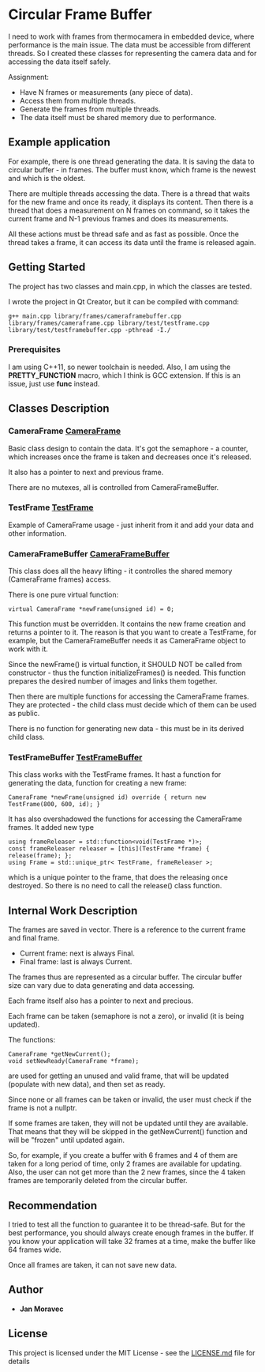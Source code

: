# Circular Frame Buffer

I need to work with frames from thermocamera in embedded device, where performance is the main issue. The data must be accessible from different threads. So I created these classes for representing the camera data and for accessing the data itself safely.

Assignment:
- Have N frames or measurements (any piece of data).
- Access them from multiple threads.
- Generate the frames from multiple threads.
- The data itself must be shared memory due to performance.

## Example application

For example, there is one thread generating the data. It is saving the data to circular buffer - in frames. The buffer must know, which frame is the newest and which is the oldest.

There are multiple threads accessing the data. There is a thread that waits for the new frame and once its ready, it displays its content.
Then there is a thread that does a measurement on N frames on command, so it takes the current frame and N-1 previous frames and does its measurements.

All these actions must be thread safe and as fast as possible. Once the thread takes a frame, it can access its data until the frame is released again.

## Getting Started

The project has two classes and main.cpp, in which the classes are tested.

I wrote the project in Qt Creator, but it can be compiled with command:
```
g++ main.cpp library/frames/cameraframebuffer.cpp library/frames/cameraframe.cpp library/test/testframe.cpp library/test/testframebuffer.cpp -pthread -I./
```

### Prerequisites

I am using C++11, so newer toolchain is needed. Also, I am using the __PRETTY_FUNCTION__ macro, which I think is GCC extension. If this is an issue, just use __func__ instead.

## Classes Description

### CameraFrame [CameraFrame](library/frames/cameraframe.h)

Basic class design to contain the data. It's got the semaphore - a counter, which increases once the frame is taken and decreases once it's released.

It also has a pointer to next and previous frame.

There are no mutexes, all is controlled from CameraFrameBuffer.

### TestFrame [TestFrame](library/test/testframe.h)

Example of CameraFrame usage - just inherit from it and add your data and other information.

### CameraFrameBuffer [CameraFrameBuffer](library/frames/cameraframebuffer.h)

This class does all the heavy lifting - it controlles the shared memory (CameraFrame frames) access.

There is one pure virtual function:
```
virtual CameraFrame *newFrame(unsigned id) = 0;
```
This function must be overridden. It contains the new frame creation and returns a pointer to it. The reason is that you want to create a TestFrame, for example, but the CameraFrameBuffer needs it as CameraFrame object to work with it.

Since the newFrame() is virtual function, it SHOULD NOT be called from constructor - thus the function initializeFrames() is needed. This function prepares the desired number of images and links them together.

Then there are multiple functions for accessing the CameraFrame frames. They are protected - the child class must decide which of them can be used as public.

There is no function for generating new data - this must be in its derived child class.

### TestFrameBuffer [TestFrameBuffer](library/test/testframebuffer.h)

This class works with the TestFrame frames. It hast a function for generating the data, function for creating a new frame:
```
CameraFrame *newFrame(unsigned id) override { return new TestFrame(800, 600, id); }
```

It has also overshadowed the functions for accessing the CameraFrame frames. It added new type 
```
using frameReleaser = std::function<void(TestFrame *)>;
const frameReleaser releaser = [this](TestFrame *frame) { release(frame); };
using Frame = std::unique_ptr< TestFrame, frameReleaser >;
```

which is a unique pointer to the frame, that does the releasing once destroyed. So there is no need to call the release() class function.

## Internal Work Description

The frames are saved in vector. There is a reference to the current frame and final frame. 
- Current frame: next is always Final.
- Final frame: last is always Current.

The frames thus are represented as a circular buffer. The circular buffer size can vary due to data generating and data accessing.

Each frame itself also has a pointer to next and precious.

Each frame can be taken (semaphore is not a zero), or invalid (it is being updated).

The functions:
```
CameraFrame *getNewCurrent();
void setNewReady(CameraFrame *frame);
```
are used for getting an unused and valid frame, that will be updated (populate with new data), and then set as ready.

Since none or all frames can be taken or invalid, the user must check if the frame is not a nullptr.

If some frames are taken, they will not be updated until they are available. That means that they will be skipped in the getNewCurrent() function and will be "frozen" until updated again. 

So, for example, if you create a buffer with 6 frames and 4 of them are taken for a long period of time, only 2 frames are available for updating. Also, the user can not get more than the 2 new frames, since the 4 taken frames are temporarily deleted from the circular buffer.

## Recommendation

I tried to test all the function to guarantee it to be thread-safe. But for the best performance, you should always create enough frames in the buffer. If you know your application will take 32 frames at a time, make the buffer like 64 frames wide. 

Once all frames are taken, it can not save new data.

## Author

* **Jan Moravec**


## License

This project is licensed under the MIT License - see the [LICENSE.md](LICENSE.md) file for details
